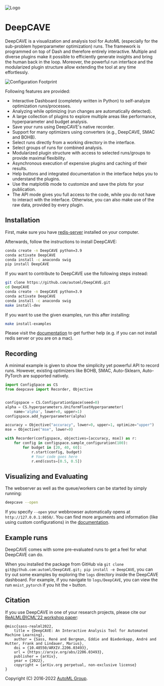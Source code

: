 <img src="docs/images/DeepCAVE_Logo_wide.png" alt="Logo"/> 

# DeepCAVE

DeepCAVE is a visualization and analysis tool for AutoML (especially for the sub-problem
hyperparameter optimization) runs. The framework is programmed on top of Dash and therefore
entirely interactive. Multiple and diverse plugins make it possible to efficiently generate insights
and bring the human back in the loop. Moreover, the powerful run interface and the modularized
plugin structure allow extending the tool at any time effortlessly.

![Configuration Footprint](docs/images/plugins/configuration_footprint.png)

Following features are provided:
- Interactive Dashboard (completely written in Python) to self-analyze optimization runs/processes.
- Analyzing while optimizing (run changes are automatically detected).
- A large collection of plugins to explore multiple areas like performance, hyperparameter and
budget analysis.
- Save your runs using DeepCAVE's native recorder.
- Support for many optimizers using converters (e.g., DeepCAVE, SMAC and BOHB).
- Select runs directly from a working directory in the interface.
- Select groups of runs for combined analysis.
- Modularized plugin structure with access to selected runs/groups to provide maximal flexibility.
- Asynchronous execution of expensive plugins and caching of their results.
- Help buttons and integrated documentation in the interface helps you to understand the plugins.
- Use the matplotlib mode to customize and save the plots for your publication.
- The API mode gives you full access to the code, while you do not have to interact with the 
interface. Otherwise, you can also make use of the raw data, provided by every plugin.


## Installation

First, make sure you have [redis-server](https://flaviocopes.com/redis-installation/) installed on
your computer.

Afterwards, follow the instructions to install DeepCAVE:
```bash
conda create -n DeepCAVE python=3.9
conda activate DeepCAVE
conda install -c anaconda swig
pip install DeepCAVE
```

If you want to contribute to DeepCAVE use the following steps instead:
```bash
git clone https://github.com/automl/DeepCAVE.git
cd DeepCAVE
conda create -n DeepCAVE python=3.9
conda activate DeepCAVE
conda install -c anaconda swig
make install-dev
```

If you want to use the given examples, run this after installing:
```bash
make install-examples
```

Please visit the [documentation](https://automl.github.io/DeepCAVE/main/installation.html) to get
further help (e.g. if you can not install redis server or you are on a mac).


## Recording

A minimal example is given to show the simplicity yet powerful API to record runs.
However, existing optimizers like BOHB, SMAC, Auto-Sklearn, Auto-PyTorch are supported natively.

```python
import ConfigSpace as CS
from deepcave import Recorder, Objective


configspace = CS.ConfigurationSpace(seed=0)
alpha = CS.hyperparameters.UniformFloatHyperparameter(
    name='alpha', lower=0, upper=1)
configspace.add_hyperparameter(alpha)

accuracy = Objective("accuracy", lower=0, upper=1, optimize="upper")
mse = Objective("mse", lower=0)

with Recorder(configspace, objectives=[accuracy, mse]) as r:
    for config in configspace.sample_configuration(100):
        for budget in [20, 40, 60]:
            r.start(config, budget)
            # Your code goes here
            r.end(costs=[0.5, 0.5])
```


## Visualizing and Evaluating

The webserver as well as the queue/workers can be started by simply running:
```bash
deepcave --open
```

If you specify `--open` your webbrowser automatically opens at `http://127.0.0.1:8050/`.
You can find more arguments and information (like using custom configurations) in the
[documentation](https://automl.github.io/DeepCAVE/main/getting_started.html).


## Example runs

DeepCAVE comes with some pre-evaluated runs to get a feel for what DeepCAVE can do.

When you installed the package from GitHub via `git clone git@github.com:automl/DeepCAVE.git; pip install -e DeepCAVE`,
you can try out some examples by exploring the `logs` directory inside the DeepCAVE dashboard.
For example, if you navigate to `logs/DeepCAVE`, you can view the run `mnist_pytorch` if you hit
the `+` button.


## Citation

If you use DeepCAVE in one of your research projects, please cite our [ReALML@ICML'22 workshop paper](https://arxiv.org/abs/2206.03493):
```
@misc{sass-realml2022,
    title = {DeepCAVE: An Interactive Analysis Tool for Automated Machine Learning},
    author = {Sass, René and Bergman, Eddie and Biedenkapp, André and Hutter, Frank and Lindauer, Marius},
    doi = {10.48550/ARXIV.2206.03493},
    url = {https://arxiv.org/abs/2206.03493},
    publisher = {arXiv},
    year = {2022},
    copyright = {arXiv.org perpetual, non-exclusive license}
}
```

Copyright (C) 2016-2022  [AutoML Group](http://www.automl.org/).